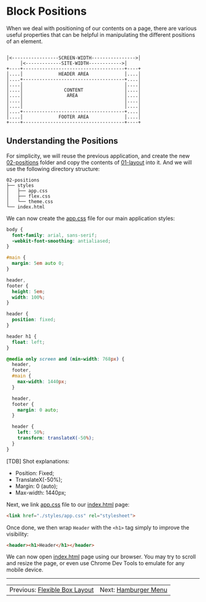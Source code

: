 # Block Positions

When we deal with positioning of our contents on a page, there are various useful properties that can be helpful in manipulating the different positions of an element.

```

│<-----------------SCREEN-WIDTH---------------->│
     │<-------------SITE-WIDTH------------>│
+----+-------------------------------------+----+
│....│             HEADER AREA             │....│
│....+-------------------------------------+....│
│....│                                     │....│
│....│               CONTENT               │....│
│....│                AREA                 │....│
│....│                                     │....│
│....│                                     │....│
│....+-------------------------------------+....│
│....│             FOOTER AREA             │....│
+----+-------------------------------------+----+
```

## Understanding the Positions

For simplicity, we will reuse the previous application, and create the new [02-positions](../02-positions) folder and copy the contents of [01-layout](../01-layout) into it.
And we will use the following directory structure:

```shell
02-positions
├── styles
│   ├── app.css
│   ├── flex.css
│   └── theme.css
└── index.html
```

We can now create the [app.css](styles/app.css) file for our main application styles:

```css
body {
  font-family: arial, sans-serif;
  -webkit-font-smoothing: antialiased;
}

#main {
  margin: 5em auto 0;
}

header,
footer {
  height: 5em;
  width: 100%;
}

header {
  position: fixed;
}

header h1 {
  float: left;
}

@media only screen and (min-width: 768px) {
  header,
  footer,
  #main {
    max-width: 1440px;
  }

  header,
  footer {
    margin: 0 auto;
  }

  header {
    left: 50%;
    transform: translateX(-50%);
  }
}
```

[TDB] Shot explanations:
* Position: Fixed;
* TranslateX(-50%);
* Margin: 0 (auto);
* Max-width: 1440px;

Next, we link [app.css](styles/app.css) file to our [index.html](index.html) page:

```html
<link href="./styles/app.css" rel="stylesheet">
```

Once done, we then wrap `Header` with the `<h1>` tag simply to improve the visibility:

```html
<header><h1>Header</h1></header>
```

We can now open [index.html](https://vpodk.github.io/clap/02-positions/) page using our browser.
You may try to scroll and resize the page, or even use Chrome Dev Tools to emulate for any mobile device.

---

<table width="100%">
<tr>
<td>Previous: <a href="../01-layout">Flexible Box Layout</a></td>
<td align="right">Next: <a href="../03-nav">Hamburger Menu</a></td>
</tr>
</table>

